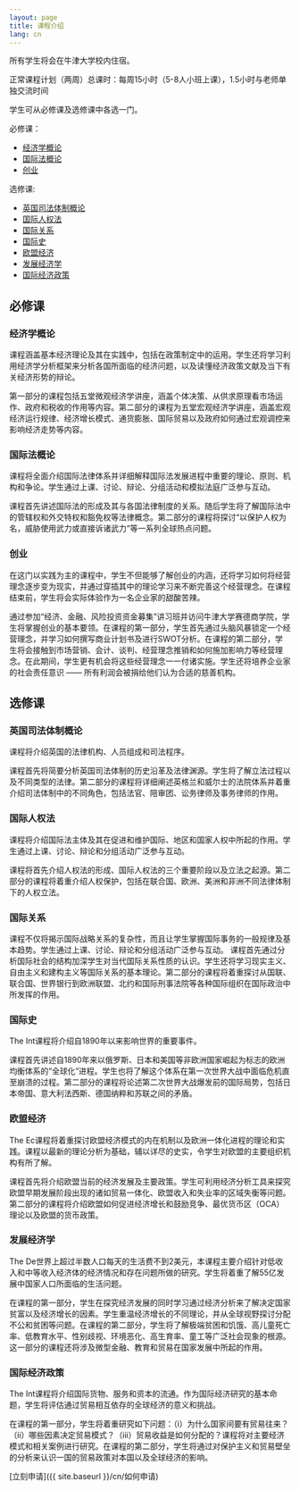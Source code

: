 ```yaml
---
layout: page
title: 课程介绍
lang: cn
---
```


所有学生将会在牛津大学校内住宿。

正常课程计划（两周）总课时：每周15小时（5-8人小班上课），1.5小时与老师单独交流时间

学生可从必修课及选修课中各选一门。


必修课：

 - [经济学概论](#1)
 - [国际法概论](#2)
 - [创业](#3)

选修课:

 - [英国司法体制概论](#4)
 - [国际人权法](#5)
 - [国际关系](#6)
 - [国际史](#7)
 - [欧盟经济](#8)
 - [发展经济学](#9)
 - [国际经济政策](#10)

## 必修课

### <a name="1">经济学概论</a>

课程涵盖基本经济理论及其在实践中，包括在政策制定中的运用。学生还将学习利用经济学分析框架来分析各国所面临的经济问题，以及读懂经济政策文献及当下有关经济形势的辩论。

第一部分的课程包括五堂微观经济学讲座，涵盖个体决策、从供求原理看市场运作、政府和税收的作用等内容。第二部分的课程为五堂宏观经济学讲座，涵盖宏观经济运行规律、经济增长模式、通货膨胀、国际贸易以及政府如何通过宏观调控来影响经济走势等内容。

### <a name="2">国际法概论</a>

课程将全面介绍国际法律体系并详细解释国际法发展进程中重要的理论、原则、机构和争论。学生通过上课、讨论、辩论、分组活动和模拟法庭广泛参与互动。

课程首先讲述国际法的形成及其与各国法律制度的关系。随后学生将了解国际法中的管辖权和外交特权和豁免权等法律概念。第二部分的课程将探讨“以保护人权为名，威胁使用武力或直接诉诸武力”等一系列全球热点问题。


### <a name="3">创业</a>

在这门以实践为主的课程中，学生不但能够了解创业的内涵，还将学习如何将经营理念逐步变为现实，并通过穿插其中的理论学习来不断完善这个经营理念。在课程结束前，学生将会实际体验作为一名企业家的甜酸苦辣。

通过参加“经济、金融、风险投资资金募集”讲习班并访问牛津大学赛德商学院，学生将掌握创业的基本要领。在课程的第一部分，学生首先通过头脑风暴锁定一个经营理念，并学习如何撰写商业计划书及进行SWOT分析。在课程的第二部分，学生将会接触到市场营销、会计、谈判、经营理念推销和如何施加影响力等经营理念。在此期间，学生更有机会将这些经营理念一一付诸实施。学生还将培养企业家的社会责任意识 —— 所有利润会被捐给他们认为合适的慈善机构。

## 选修课

### <a name="4">英国司法体制概论</a>

课程将介绍英国的法律机构、人员组成和司法程序。

课程首先将简要分析英国司法体制的历史沿革及法律渊源。学生将了解立法过程以及不同类型的法律。第二部分的课程将详细阐述英格兰和威尔士的法院体系并着重介绍司法体制中的不同角色，包括法官、陪审团、讼务律师及事务律师的作用。

### <a name="5">国际人权法</a>

课程将介绍国际法主体及其在促进和维护国际、地区和国家人权中所起的作用。学生通过上课、讨论、辩论和分组活动广泛参与互动。

课程将首先介绍人权法的形成、国际人权法的三个重要阶段以及立法之起源。第二部分的课程将着重介绍人权保护，包括在联合国、欧洲、美洲和非洲不同法律体制下的人权立法。


### <a name="6">国际关系</a>

课程不仅将揭示国际战略关系的复杂性，而且让学生掌握国际事务的一般规律及基本趋势。学生通过上课、讨论、辩论和分组活动广泛参与互动。
课程首先通过分析国际社会的结构加深学生对当代国际关系性质的认识。学生还将学习现实主义、自由主义和建构主义等国际关系的基本理论。第二部分的课程将着重探讨从国联、联合国、世界银行到欧洲联盟、北约和国际刑事法院等各种国际组织在国际政治中所发挥的作用。


### <a name="7">国际史</a>

The Int课程将介绍自1890年以来影响世界的重要事件。

课程首先讲述自1890年来以俄罗斯、日本和美国等非欧洲国家崛起为标志的欧洲均衡体系的“全球化”进程。学生也将了解这个体系在第一次世界大战中面临危机直至崩溃的过程。第二部分的课程将论述第二次世界大战爆发前的国际局势，包括日本帝国、意大利法西斯、德国纳粹和苏联之间的矛盾。


### <a name="8">欧盟经济</a>

The Ec课程将着重探讨欧盟经济模式的内在机制以及欧洲一体化进程的理论和实践。课程以最新的理论分析为基础，辅以详尽的史实，令学生对欧盟的主要组织机构有所了解。

课程首先将介绍欧盟当前的经济发展及主要政策。学生可利用经济分析工具来探究欧盟早期发展阶段出现的诸如贸易一体化、欧盟收入和失业率的区域失衡等问题。第二部分的课程将介绍欧盟如何促进经济增长和鼓励竞争、最优货币区（OCA）理论以及欧盟的货币政策。


### <a name="9">发展经济学</a>

The De世界上超过半数人口每天的生活费不到2美元，本课程主要介绍针对低收入和中等收入经济体的经济情况和存在问题所做的研究。学生将着重了解55亿发展中国家人口所面临的生活问题。

在课程的第一部分，学生在探究经济发展的同时学习通过经济分析来了解决定国家贫富以及经济增长的因素。学生重温经济增长的不同理论，并从全球视野探讨分配不公和贫困等问题。在课程的第二部分，学生将了解极端贫困和饥饿、高儿童死亡率、低教育水平、性别歧视、环境恶化、高生育率、童工等广泛社会现象的根源。这一部分的课程还将涉及微型金融、教育和贸易在国家发展中所起的作用。


### <a name="10">国际经济政策</a>

The Int课程将介绍国际货物、服务和资本的流通。作为国际经济研究的基本命题，学生将评估通过贸易相互依存的全球经济的意义和挑战。

在课程的第一部分，学生将着重研究如下问题：（i）为什么国家间要有贸易往来？（ii）哪些因素决定贸易模式？（iii）贸易收益是如何分配的？课程将对主要经济模式和相关案例进行研究。在课程的第二部分，学生将通过对保护主义和贸易壁垒的分析来认识一国的贸易政策对本国以及全球经济的影响。


[立刻申请]({{ site.baseurl }}/cn/如何申请)

